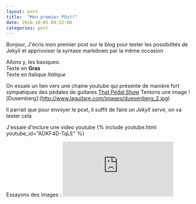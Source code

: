```yaml
---
layout: post
title:  "Mon premier POst!"
date: 2016-10-05 09:52:00
categories: post
---
```

Bonjour,
J'écris mon premier post sur le blog pour tester les possibilités de Jekyll et apprivoiser la syntaxe markdown par la même occasion

Allons y, les basiques:  
Texte en **Gras**  
Texte en Italique *Italique*  

On essaie un lien vers une chaine youtube qui présente de manière fort sympatiques des pédales de guitares [That Pedal Show][That Pedal Show]
Tentons une image ![Dusemberg]:(http://www.laguitare.com/images/duesenberg_2.jpg)

Il parrait que pour envoyer le post, il suffit de faire un *Jekyll serve*, on va tester cela

J'essaie d'inclure une video youtube
{% include youtube.html youtube_id="ADKF4D-TqLE" %}

Essayons des images :
![Dusemberg](https://www.leihinstrumente.com/Guitars/Electric-Guitars/Duesenberg-Starplayer-TV-Blue-Sparkle.html)


 
[That Pedal Show]:https://www.youtube.com/channel/UCnUXq8mGmoHt0e6ItuTs10w 


